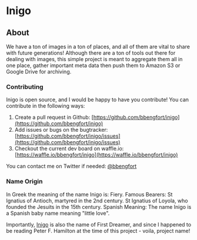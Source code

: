 # Inigo

## About

We have a ton of images in a ton of places, and all of them are vital to share with future generations! Although there are a ton of tools out there for dealing with images, this simple project is meant to aggregate them all in one place, gather important meta data then push them to Amazon S3 or Google Drive for archiving.

### Contributing

Inigo is open source, and I would be happy to have you contribute! You can contribute in the following ways:

1. Create a pull request in Github: [https://github.com/bbengfort/inigo](https://github.com/bbengfort/inigo)
2. Add issues or bugs on the bugtracker: [https://github.com/bbengfort/inigo/issues](https://github.com/bbengfort/inigo/issues)
3. Checkout the current dev board on waffle.io: [https://waffle.io/bbengfort/inigo](https://waffle.io/bbengfort/inigo)

You can contact me on Twitter if needed: [@bbengfort](https://twitter.com/bbengfort)

### Name Origin
In Greek the meaning of the name Inigo is: Fiery. Famous Bearers: St Ignatius of Antioch, martyred in the 2nd century. St Ignatius of Loyola, who founded the Jesuits in the 15th century. Spanish Meaning: The name Inigo is a Spanish baby name meaning "little love".

Importantly, [Inigo](https://en.wikipedia.org/wiki/Inigo) is also the name of First Dreamer, and since I happened to be reading Peter F. Hamilton at the time of this project - voila, project name!
